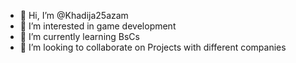 - 👋 Hi, I’m @Khadija25azam
- 👀 I’m interested in game development
- 🌱 I’m currently learning BsCs
- 💞️ I’m looking to collaborate on Projects with different companies


<!---
Khadija25azam/Khadija25azam is a ✨ special ✨ repository because its `README.md` (this file) appears on your GitHub profile.
You can click the Preview link to take a look at your changes.
--->
